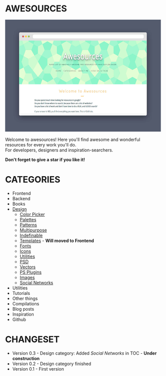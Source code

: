 AWESOURCES
=======================
<a href ="https://matsumurae.github.io/awesources/"><img src="https://github.com/matsumurae/awesources/blob/gh-pages/img/awesources.jpg?raw=true" alt="awesources"></a>

Welcome to awesources! Here you'll find awesome and wonderful resources for every work you'll do.<br/>
For developers, designers and inspiration-searchers.

**Don't forget to give a star if you like it!**

# CATEGORIES
* Frontend
* Backend
* Books
* [Design](https://matsumurae.github.io/awesources/design.html)
  * [Color Picker](https://matsumurae.github.io/awesources/design.html#color-picker)
  * [Palettes](https://matsumurae.github.io/awesources/design.html#palettes)
  * [Patterns](https://matsumurae.github.io/awesources/design.html#patterns)
  * [Multipurpose](https://matsumurae.github.io/awesources/design.html#multipurpose)
  * [Indefinable](https://matsumurae.github.io/awesources/design.html#indefinable)
  * [Templates](https://matsumurae.github.io/awesources/design.html#templates) - **Will moved to Frontend**
  * [Fonts](https://matsumurae.github.io/awesources/design.html#fonts)
  * [Icons](https://matsumurae.github.io/awesources/design.html#icons)
  * [Utilities](https://matsumurae.github.io/awesources/design.html#utilities)
  * [PSD](https://matsumurae.github.io/awesources/design.html#psd)
  * [Vectors](https://matsumurae.github.io/awesources/design.html#vectors)
  * [PS Plugins](https://matsumurae.github.io/awesources/design.html#ps-plugins)
  * [Images](https://matsumurae.github.io/awesources/design.html#images)
  * [Social Networks](https://matsumurae.github.io/awesources/design.html#social-networks)
* Utilities
* Tutorials
* Other things
* Compilations
* Blog posts
* Inspiration
* Github

# CHANGESET
* Version 0.3 - Design category: Added *Social Networks* in TOC - **Under construction**
* Version 0.2 - Design category finished
* Version 0.1 - First version

